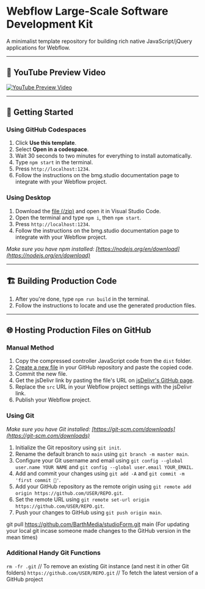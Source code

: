 # Webflow Large-Scale Software Development Kit

A minimalist template repository for building rich native JavaScript/jQuery applications for Webflow.

---

## 🎥 YouTube Preview Video

[![YouTube Preview Video](https://img.youtube.com/vi/RI51iH61ccY/0.jpg)](https://www.youtube.com/watch?v=RI51iH61ccY)

---

## 🚀 Getting Started

### Using GitHub Codespaces

1. Click **Use this template**.
2. Select **Open in a codespace**.
3. Wait 30 seconds to two minutes for everything to install automatically.
4. Type `npm start` in the terminal.
5. Press `http://localhost:1234`.
6. Follow the instructions on the bmg.studio documentation page to integrate with your Webflow project.

### Using Desktop

1. Download the [file (/zip)](https://github.com/BarthMedia/codespaces-for-webflow/archive/refs/heads/main.zip) and open it in Visual Studio Code.
2. Open the terminal and type `npm i`, then `npm start`.
3. Press `http://localhost:1234`.
4. Follow the instructions on the bmg.studio documentation page to integrate with your Webflow project.

_Make sure you have npm installed: [https://nodejs.org/en/download](https://nodejs.org/en/download)_

---

## 🏗️ Building Production Code

1. After you're done, type `npm run build` in the terminal.
2. Follow the instructions to locate and use the generated production files.

---

## 🌐 Hosting Production Files on GitHub

### Manual Method

1. Copy the compressed controller JavaScript code from the `dist` folder.
2. [Create a new file](https://github.com/BarthMedia/codespaces-for-webflow/generate) in your GitHub repository and paste the copied code.
3. Commit the new file.
4. Get the jsDelivr link by pasting the file's URL on [jsDelivr's GitHub page](https://www.jsdelivr.com/github).
5. Replace the `src` URL in your Webflow project settings with the jsDelivr link.
6. Publish your Webflow project.

### Using Git

_Make sure you have Git installed: [https://git-scm.com/downloads](https://git-scm.com/downloads)_

1. Initialize the Git repository using `git init`.
2. Rename the default branch to `main` using `git branch -m master main`.
3. Configure your Git username and email using `git config --global user.name YOUR NAME` and `git config --global user.email YOUR_EMAIL`.
4. Add and commit your changes using `git add -A` and `git commit -m 'first commit 🚀'`.
5. Add your GitHub repository as the remote origin using `git remote add origin https://github.com/USER/REPO.git`.
6. Set the remote URL using `git remote set-url origin https://github.com/USER/REPO.git`.
7. Push your changes to GitHub using `git push origin main`.

git pull https://github.com/BarthMedia/studioForm.git main
(For updating your local git incase someone made changes to the GitHub version in the mean times)

### Additional Handy Git Functions

`rm -fr .git` // To remove an existing Git instance (and nest it in other Git folders)
`https://github.com/USER/REPO.git` // To fetch the latest version of a GitHub project
